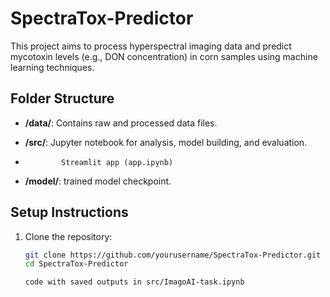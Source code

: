 # SpectraTox-Predictor

This project aims to process hyperspectral imaging data and predict mycotoxin levels (e.g., DON concentration) in corn samples using machine learning techniques.

## Folder Structure

- **/data/**: Contains raw and processed data files.             
  
- **/src/**: Jupyter notebook for analysis, model building, and evaluation.
-             Streamlit app (app.ipynb)   
  
- **/model/**: trained model checkpoint.
  


## Setup Instructions

1. Clone the repository:

   ```bash
   git clone https://github.com/yourusername/SpectraTox-Predictor.git
   cd SpectraTox-Predictor

   code with saved outputs in src/ImagoAI-task.ipynb

   

